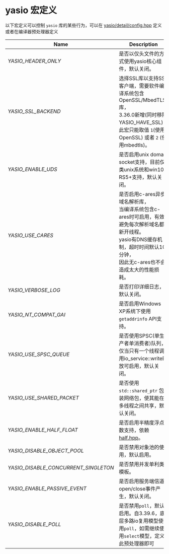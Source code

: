 # yasio 宏定义

以下宏定义可以控制 `yasio` 库的某些行为，可以在 [yasio/detail/config.hpp](https://github.com/yasio/yasio/blob/dev/yasio/detail/config.hpp) 定义或者在编译器预处理器定义

|Name|Description|
|----------|-----------------|
|*YASIO_HEADER_ONLY*|是否以仅头文件的方式使用yasio核心组件，默认关闭。|
|*YASIO_SSL_BACKEND*|选择SSL库以支持SSL客户端，需要软件编译系统包含OpenSSL/MbedTLS库，<br/>3.36.0新增(同时移除YASIO_HAVE_SSL)，此宏只能取值 `1`(使用OpenSSL) 或者 `2` (使用mbedtls)。|
|*YASIO_ENABLE_UDS*|是否启用unix domain socket支持，目前仅类unix系统和win10 RS5+支持，默认关闭。|
|*YASIO_USE_CARES*|是否启用c-ares异步域名解析库，<br/>当编译系统包含c-ares时可启用，有效避免每次解析域名都新开线程。<br/>yasio有DNS缓存机制，超时时间默认10分钟，<br/>因此无c-ares也不会造成太大的性能损耗。|
|*YASIO_VERBOSE_LOG*|是否打印详细日志，默认关闭。|
|*YASIO_NT_COMPAT_GAI*|是否启用Windows XP系统下使用 `getaddrinfo` API支持。|
|*YASIO_USE_SPSC_QUEUE*|是否使用SPSC(单生产者单消费者)队列，<br/>仅当只有一个线程调用io_service::write时放可启用，默认关闭。|
|*YASIO_USE_SHARED_PACKET*|是否使用 `std::shared_ptr` 包装网络包，使其能在多线程之间共享，默认关闭。|
|*YASIO_ENABLE_HALF_FLOAT*|是否启用半精度浮点数支持，依赖 [half.hpp](https://github.com/yasio/thirdparty/blob/master/half/half.hpp)。|
|*YASIO_DISABLE_OBJECT_POOL*|是否禁用对象池的使用，默认启用。|
|*YASIO_DISABLE_CONCURRENT_SINGLETON*|是否禁用并发单利类模板。|
|*YASIO_ENABLE_PASSIVE_EVENT*|是否启用服务端信道open/close事件产生，默认关闭。|
|*YASIO_DISABLE_POLL*|是否禁用`poll`，默认启用。自3.39.6，底层多路io复用模型使用`poll`，如需继续使用`select`模型，定义此预处理器即可|
